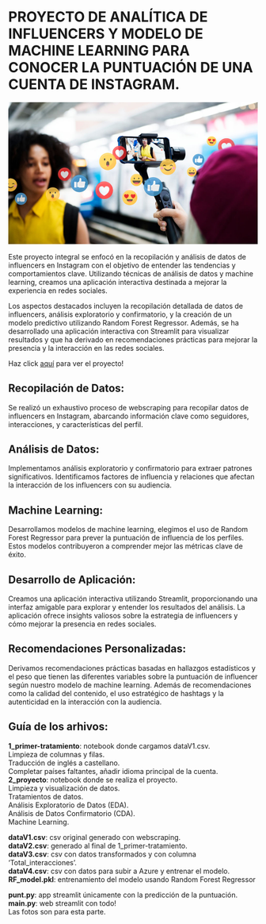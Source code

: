 # PROYECTO DE ANALÍTICA DE INFLUENCERS Y MODELO DE MACHINE LEARNING PARA CONOCER LA PUNTUACIÓN DE UNA CUENTA DE INSTAGRAM. 

![Influencer](foto2.jpg)

Este proyecto integral se enfocó en la recopilación y análisis de datos de influencers en Instagram con el objetivo de entender las tendencias y comportamientos clave. Utilizando técnicas de análisis de datos y machine learning, creamos una aplicación interactiva destinada a mejorar la experiencia en redes sociales.

Los aspectos destacados incluyen la recopilación detallada de datos de influencers, análisis exploratorio y confirmatorio, y la creación de un modelo predictivo utilizando Random Forest Regressor. Además, se ha desarrollado una aplicación interactiva con Streamlit para visualizar resultados y que ha derivado en recomendaciones prácticas para mejorar la presencia y la interacción en las redes sociales. 

Haz click [aquí](https://influencers.streamlit.app) para ver el proyecto!

## Recopilación de Datos:
Se realizó un exhaustivo proceso de webscraping para recopilar datos de influencers en Instagram, abarcando información clave como seguidores, interacciones, y características del perfil.

## Análisis de Datos:
Implementamos análisis exploratorio y confirmatorio para extraer patrones significativos. Identificamos factores de influencia y relaciones que afectan la interacción de los influencers con su audiencia.

## Machine Learning:
Desarrollamos modelos de machine learning, elegimos el uso de Random Forest Regressor para prever la puntuación de influencia de los perfiles. Estos modelos contribuyeron a comprender mejor las métricas clave de éxito.

## Desarrollo de Aplicación:
Creamos una aplicación interactiva utilizando Streamlit, proporcionando una interfaz amigable para explorar y entender los resultados del análisis. La aplicación ofrece insights valiosos sobre la estrategia de influencers y cómo mejorar la presencia en redes sociales.

## Recomendaciones Personalizadas:
Derivamos recomendaciones prácticas basadas en hallazgos estadísticos y el peso que tienen las diferentes variables sobre la puntuación de influencer según nuestro modelo de machine learning. Además de recomendaciones como la calidad del contenido, el uso estratégico de hashtags y la autenticidad en la interacción con la audiencia.

## Guía de los arhivos: 
**1_primer-tratamiento**: notebook donde cargamos dataV1.csv.  
Limpieza de columnas y filas.  
Traducción de inglés a castellano.  
Completar países faltantes, añadir idioma principal de la cuenta.  
**2_proyecto**: notebook donde se realiza el proyecto.  
Limpieza y visualización de datos.  
Tratamientos de datos.  
Análisis Exploratorio de Datos (EDA).  
Análisis de Datos Confirmatorio (CDA).  
Machine Learning.  

**dataV1.csv**: csv original generado con webscraping.  
**dataV2.csv**: generado al final de 1_primer-tratamiento.  
**dataV3.csv**: csv con datos transformados y con columna ‘Total_interacciones’.  
**dataV4.csv**: csv con datos para subir a Azure y entrenar el modelo.  
**RF_model.pkl**: entrenamiento del modelo usando Random Forest Regressor  

**punt.py**: app streamlit únicamente con la predicción de la puntuación.  
**main.py**: web streamlit con todo!  
Las fotos son para esta parte.  
